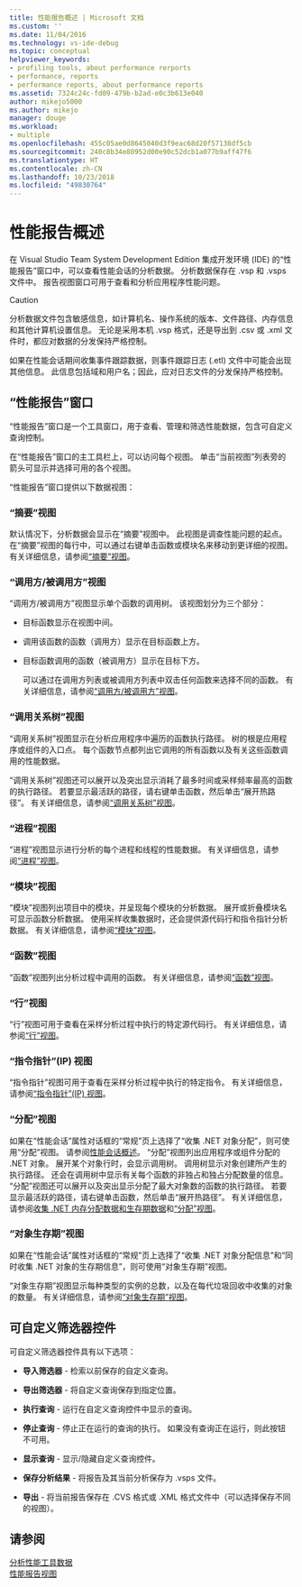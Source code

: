```yaml
---
title: 性能报告概述 | Microsoft 文档
ms.custom: ''
ms.date: 11/04/2016
ms.technology: vs-ide-debug
ms.topic: conceptual
helpviewer_keywords:
- profiling tools, about performance rerports
- performance, reports
- performance reports, about performance reports
ms.assetid: 7324c24c-fd09-479b-b2ad-e0c3b613e040
author: mikejo5000
ms.author: mikejo
manager: douge
ms.workload:
- multiple
ms.openlocfilehash: 455c05ae0d8645040d3f9eac68d20f57138df5cb
ms.sourcegitcommit: 240c8b34e80952d00e90c52dcb1a077b9aff47f6
ms.translationtype: HT
ms.contentlocale: zh-CN
ms.lasthandoff: 10/23/2018
ms.locfileid: "49830764"
---
```

# <a name="performance-report-overview"></a>性能报告概述
在 Visual Studio Team System Development Edition 集成开发环境 (IDE) 的“性能报告”窗口中，可以查看性能会话的分析数据。 分析数据保存在 .vsp 和 .vsps 文件中。 报告视图窗口可用于查看和分析应用程序性能问题。  
  
> [!CAUTION]
>  分析数据文件包含敏感信息，如计算机名、操作系统的版本、文件路径、内存信息和其他计算机设置信息。 无论是采用本机 .vsp 格式，还是导出到 .csv 或 .xml 文件时，都应对数据的分发保持严格控制。  
>   
>  如果在性能会话期间收集事件跟踪数据，则事件跟踪日志 (.etl) 文件中可能会出现其他信息。 此信息包括域和用户名；因此，应对日志文件的分发保持严格控制。  
  
## <a name="performance-report-window"></a>“性能报告”窗口  
 “性能报告”窗口是一个工具窗口，用于查看、管理和筛选性能数据，包含可自定义查询控制。  
  
 在“性能报告”窗口的主工具栏上，可以访问每个视图。 单击“当前视图”列表旁的箭头可显示并选择可用的各个视图。  
  
 “性能报告”窗口提供以下数据视图：  
  
### <a name="summary-view"></a>“摘要”视图  
 默认情况下，分析数据会显示在“摘要”视图中。 此视图是调查性能问题的起点。 在“摘要”视图的每行中，可以通过右键单击函数或模块名来移动到更详细的视图。 有关详细信息，请参阅[“摘要”视图](../profiling/summary-view.md)。  
  
### <a name="callercallee-view"></a>“调用方/被调用方”视图  
 “调用方/被调用方”视图显示单个函数的调用树。 该视图划分为三个部分：  
  
- 目标函数显示在视图中间。  
  
- 调用该函数的函数（调用方）显示在目标函数上方。  
  
- 目标函数调用的函数（被调用方）显示在目标下方。  
  
  可以通过在调用方列表或被调用方列表中双击任何函数来选择不同的函数。 有关详细信息，请参阅[“调用方/被调用方”视图](../profiling/caller-callee-view.md)。  
  
### <a name="call-tree-view"></a>“调用关系树”视图  
 “调用关系树”视图显示在分析应用程序中遍历的函数执行路径。 树的根是应用程序或组件的入口点。 每个函数节点都列出它调用的所有函数以及有关这些函数调用的性能数据。  
  
 “调用关系树”视图还可以展开以及突出显示消耗了最多时间或采样频率最高的函数的执行路径。 若要显示最活跃的路径，请右键单击函数，然后单击“展开热路径”。 有关详细信息，请参阅[“调用关系树”视图](../profiling/call-tree-view.md)。  
  
### <a name="process-view"></a>“进程”视图  
 “进程”视图显示进行分析的每个进程和线程的性能数据。 有关详细信息，请参阅[“进程”视图](../profiling/process-view.md)。  
  
### <a name="modules-view"></a>“模块”视图  
 “模块”视图列出项目中的模块，并呈现每个模块的分析数据。 展开或折叠模块名可显示函数分析数据。 使用采样收集数据时，还会提供源代码行和指令指针分析数据。 有关详细信息，请参阅[“模块”视图](../profiling/modules-view.md)。  
  
### <a name="functions-view"></a>“函数”视图  
 “函数”视图列出分析过程中调用的函数。 有关详细信息，请参阅[“函数”视图](../profiling/functions-view.md)。  
  
### <a name="line-view"></a>“行”视图  
 “行”视图可用于查看在采样分析过程中执行的特定源代码行。 有关详细信息，请参阅[“行”视图](../profiling/lines-view.md)。  
  
### <a name="instruction-pointer-ip-view"></a>“指令指针”(IP) 视图  
 “指令指针”视图可用于查看在采样分析过程中执行的特定指令。 有关详细信息，请参阅[“指令指针”(IP) 视图](../profiling/instruction-pointers-ips-view.md)。  
  
### <a name="allocation-view"></a>“分配”视图  
 如果在“性能会话”属性对话框的“常规”页上选择了“收集 .NET 对象分配”，则可使用“分配”视图。 请参阅[性能会话概述](../profiling/performance-session-overview.md)。 “分配”视图列出应用程序或组件分配的 .NET 对象。 展开某个对象行时，会显示调用树。 调用树显示对象创建所产生的执行路径。 还会在调用树中显示有关每个函数的非独占和独占分配数量的信息。 “分配”视图还可以展开以及突出显示分配了最大对象数的函数的执行路径。 若要显示最活跃的路径，请右键单击函数，然后单击“展开热路径”。 有关详细信息，请参阅[收集 .NET 内存分配数据和生存期数据](../profiling/collecting-dotnet-memory-allocation-and-lifetime-data.md)和[“分配”视图](../profiling/dotnet-memory-allocations-view.md)。  
  
### <a name="objects-lifetime-view"></a>“对象生存期”视图  
 如果在“性能会话”属性对话框的“常规”页上选择了“收集 .NET 对象分配信息”和“同时收集 .NET 对象的生存期信息”，则可使用“对象生存期”视图。  
  
 “对象生存期”视图显示每种类型的实例的总数，以及在每代垃圾回收中收集的对象的数量。 有关详细信息，请参阅[“对象生存期”视图](../profiling/object-lifetime-view.md)。  
  
## <a name="customizable-filter-control"></a>可自定义筛选器控件  
 可自定义筛选器控件具有以下选项：  
  
-   **导入筛选器** - 检索以前保存的自定义查询。  
  
-   **导出筛选器** - 将自定义查询保存到指定位置。  
  
-   **执行查询** - 运行在自定义查询控件中显示的查询。  
  
-   **停止查询** - 停止正在运行的查询的执行。 如果没有查询正在运行，则此按钮不可用。  
  
-   **显示查询** - 显示/隐藏自定义查询控件。  
  
-   **保存分析结果** - 将报告及其当前分析保存为 .vsps 文件。  
  
-   **导出** - 将当前报告保存在 .CVS 格式或 .XML 格式文件中（可以选择保存不同的视图）。  
  
## <a name="see-also"></a>请参阅  
 [分析性能工具数据](../profiling/analyzing-performance-tools-data.md)   
 [性能报告视图](../profiling/performance-report-views.md)